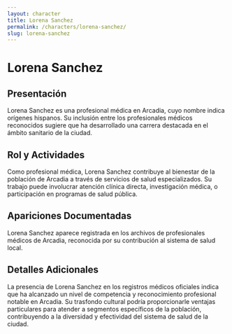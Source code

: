 ```yaml
---
layout: character
title: Lorena Sanchez
permalink: /characters/lorena-sanchez/
slug: lorena-sanchez
---
```


# Lorena Sanchez

## Presentación
Lorena Sanchez es una profesional médica en Arcadia, cuyo nombre indica orígenes hispanos. Su inclusión entre los profesionales médicos reconocidos sugiere que ha desarrollado una carrera destacada en el ámbito sanitario de la ciudad.

## Rol y Actividades
Como profesional médica, Lorena Sanchez contribuye al bienestar de la población de Arcadia a través de servicios de salud especializados. Su trabajo puede involucrar atención clínica directa, investigación médica, o participación en programas de salud pública.

## Apariciones Documentadas
Lorena Sanchez aparece registrada en los archivos de profesionales médicos de Arcadia, reconocida por su contribución al sistema de salud local.

## Detalles Adicionales
La presencia de Lorena Sanchez en los registros médicos oficiales indica que ha alcanzado un nivel de competencia y reconocimiento profesional notable en Arcadia. Su trasfondo cultural podría proporcionarle ventajas particulares para atender a segmentos específicos de la población, contribuyendo a la diversidad y efectividad del sistema de salud de la ciudad.